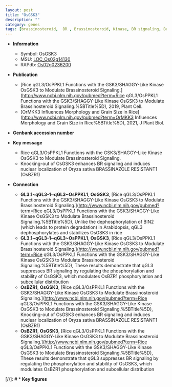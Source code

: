 ```yaml
---
layout: post
title: "OsGSK3"
description: ""
category: genes
tags: [brassinosteroid,  BR , Brassinosteroid, Kinase, BR signaling, Brassinosteroid Signaling]
---
```


* **Information**  
    + Symbol: OsGSK3  
    + MSU: [LOC_Os02g14130](http://rice.plantbiology.msu.edu/cgi-bin/ORF_infopage.cgi?orf=LOC_Os02g14130)  
    + RAPdb: [Os02g0236200](http://rapdb.dna.affrc.go.jp/viewer/gbrowse_details/irgsp1?name=Os02g0236200)  

* **Publication**  
    + [Rice qGL3/OsPPKL1 Functions with the GSK3/SHAGGY-Like Kinase OsGSK3 to Modulate Brassinosteroid Signaling.](http://www.ncbi.nlm.nih.gov/pubmed?term=Rice qGL3/OsPPKL1 Functions with the GSK3/SHAGGY-Like Kinase OsGSK3 to Modulate Brassinosteroid Signaling.%5BTitle%5D), 2019, Plant Cell.
    + [OrMKK3 Influences Morphology and Grain Size in Rice](http://www.ncbi.nlm.nih.gov/pubmed?term=OrMKK3 Influences Morphology and Grain Size in Rice%5BTitle%5D), 2021, J Plant Biol.

* **Genbank accession number**  

* **Key message**  
    + Rice qGL3/OsPPKL1 Functions with the GSK3/SHAGGY-Like Kinase OsGSK3 to Modulate Brassinosteroid Signaling.
    + Knocking-out of OsGSK3 enhances BR signaling and induces nuclear localization of Oryza sativa BRASSINAZOLE RESISTANT1 (OsBZR1)

* **Connection**  
    + __GL3.1~qGL3-1~qGL3~OsPPKL1__, __OsGSK3__, [Rice qGL3/OsPPKL1 Functions with the GSK3/SHAGGY-Like Kinase OsGSK3 to Modulate Brassinosteroid Signaling.](http://www.ncbi.nlm.nih.gov/pubmed?term=Rice qGL3/OsPPKL1 Functions with the GSK3/SHAGGY-Like Kinase OsGSK3 to Modulate Brassinosteroid Signaling.%5BTitle%5D),  Unlike the dephosphorylation of BIN2 (which leads to protein degradation) in Arabidopsis, qGL3 dephosphorylates and stabilizes OsGSK3 in rice
    + __GL3.1~qGL3-1~qGL3~OsPPKL1__, __OsGSK3__, [Rice qGL3/OsPPKL1 Functions with the GSK3/SHAGGY-Like Kinase OsGSK3 to Modulate Brassinosteroid Signaling.](http://www.ncbi.nlm.nih.gov/pubmed?term=Rice qGL3/OsPPKL1 Functions with the GSK3/SHAGGY-Like Kinase OsGSK3 to Modulate Brassinosteroid Signaling.%5BTitle%5D),  These results demonstrate that qGL3 suppresses BR signaling by regulating the phosphorylation and stability of OsGSK3, which modulates OsBZR1 phosphorylation and subcellular distribution
    + __OsBZR1__, __OsGSK3__, [Rice qGL3/OsPPKL1 Functions with the GSK3/SHAGGY-Like Kinase OsGSK3 to Modulate Brassinosteroid Signaling.](http://www.ncbi.nlm.nih.gov/pubmed?term=Rice qGL3/OsPPKL1 Functions with the GSK3/SHAGGY-Like Kinase OsGSK3 to Modulate Brassinosteroid Signaling.%5BTitle%5D),  Knocking-out of OsGSK3 enhances BR signaling and induces nuclear localization of Oryza sativa BRASSINAZOLE RESISTANT1 (OsBZR1)
    + __OsBZR1__, __OsGSK3__, [Rice qGL3/OsPPKL1 Functions with the GSK3/SHAGGY-Like Kinase OsGSK3 to Modulate Brassinosteroid Signaling.](http://www.ncbi.nlm.nih.gov/pubmed?term=Rice qGL3/OsPPKL1 Functions with the GSK3/SHAGGY-Like Kinase OsGSK3 to Modulate Brassinosteroid Signaling.%5BTitle%5D),  These results demonstrate that qGL3 suppresses BR signaling by regulating the phosphorylation and stability of OsGSK3, which modulates OsBZR1 phosphorylation and subcellular distribution

[//]: # * **Key figures**  


